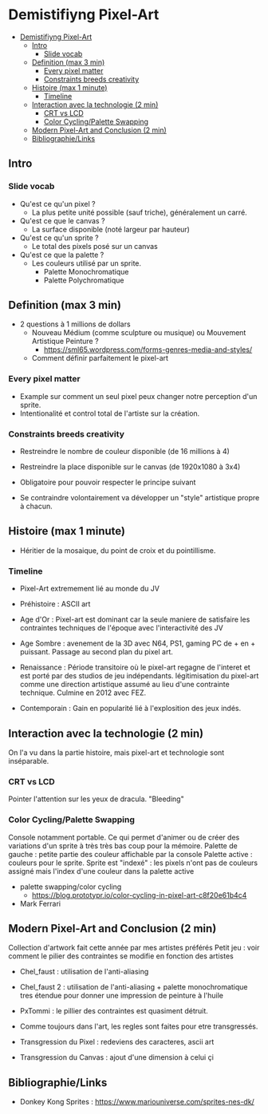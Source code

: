 # Demistifiyng Pixel-Art

- [Demistifiyng Pixel-Art](#demistifiyng-pixel-art)
  - [Intro](#intro)
    - [Slide vocab](#slide-vocab)
  - [Definition (max 3 min)](#definition-max-3-min)
    - [Every pixel matter](#every-pixel-matter)
    - [Constraints breeds creativity](#constraints-breeds-creativity)
  - [Histoire (max 1 minute)](#histoire-max-1-minute)
    - [Timeline](#timeline)
  - [Interaction avec la technologie (2 min)](#interaction-avec-la-technologie-2-min)
    - [CRT vs LCD](#crt-vs-lcd)
    - [Color Cycling/Palette Swapping](#color-cyclingpalette-swapping)
  - [Modern Pixel-Art and Conclusion (2 min)](#modern-pixel-art-and-conclusion-2-min)
  - [Bibliographie/Links](#bibliographielinks)

## Intro

### Slide vocab

- Qu'est ce qu'un pixel ?
  - La plus petite unité possible (sauf triche), généralement un carré.
- Qu'est ce que le canvas ?
  - La surface disponible (noté largeur par hauteur)
- Qu'est ce qu'un sprite ?
  - Le total des pixels posé sur un canvas
- Qu'est ce que la palette ?
  - Les couleurs utilisé par un sprite.
    - Palette Monochromatique
    - Palette Polychromatique

## Definition (max 3 min)

- 2 questions à 1 millions de dollars
  - Nouveau Médium (comme sculpture ou musique) ou Mouvement Artistique Peinture ?
    - https://sml65.wordpress.com/forms-genres-media-and-styles/
  - Comment définir parfaitement le pixel-art

### Every pixel matter

- Example sur comment un seul pixel peux changer notre perception d'un sprite.
- Intentionalité et control total de l'artiste sur la création.

### Constraints breeds creativity

- Restreindre le nombre de couleur disponible (de 16 millions à 4)
- Restreindre la place disponible sur le canvas (de 1920x1080 à 3x4)

- Obligatoire pour pouvoir respecter le principe suivant
- Se contraindre volontairement va développer un "style" artistique propre à chacun.

## Histoire (max 1 minute)

- Héritier de la mosaique, du point de croix et du pointillisme.

### Timeline

- Pixel-Art extremement lié au monde du JV

- Préhistoire : ASCII art
- Age d'Or : Pixel-art est dominant car la seule maniere de satisfaire les contraintes techniques de l'époque avec l'interactivité des JV
- Age Sombre : avenement de la 3D avec N64, PS1, gaming PC de + en + puissant. Passage au second plan du pixel art.
- Renaissance : Période transitoire où le pixel-art regagne de l'interet et est porté par des studios de jeu indépendants. légitimisation du pixel-art comme une direction artistique assumé au lieu d'une contrainte technique. Culmine en 2012 avec FEZ.
- Contemporain : Gain en popularité lié à l'explosition des jeux indés.

## Interaction avec la technologie (2 min)

On l'a vu dans la partie histoire, mais pixel-art et technologie sont inséparable.

### CRT vs LCD

Pointer l'attention sur les yeux de dracula.
"Bleeding"

### Color Cycling/Palette Swapping

Console notamment portable.
Ce qui permet d'animer ou de créer des variations d'un sprite à très très bas coup pour la mémoire.
Palette de gauche : petite partie des couleur affichable par la console
Palette active : couleurs pour le sprite.
Sprite est "indexé" : les pixels n'ont pas de couleurs assigné mais l'index d'une couleur dans la palette active

- palette swapping/color cycling
  - https://blog.prototypr.io/color-cycling-in-pixel-art-c8f20e61b4c4
- Mark Ferrari

## Modern Pixel-Art and Conclusion (2 min)

Collection d'artwork fait cette année par mes artistes préférés
Petit jeu : voir comment le pilier des contraintes se modifie en fonction des artistes

- Chel_faust : utilisation de l'anti-aliasing
- Chel_faust 2 : utilisation de l'anti-aliasing + palette monochromatique tres étendue pour donner une impression de peinture à l'huile
- PxTommi : le pillier des contraintes est quasiment détruit.

- Comme toujours dans l'art, les regles sont faites pour etre transgressés.
- Transgression du Pixel : redeviens des caracteres, ascii art
- Transgression du Canvas : ajout d'une dimension à celui çi

## Bibliographie/Links

- Donkey Kong Sprites : https://www.mariouniverse.com/sprites-nes-dk/